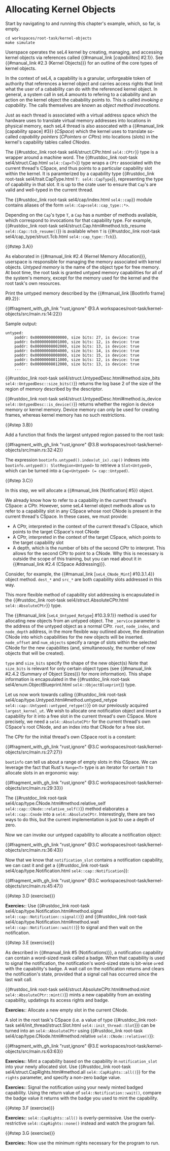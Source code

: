 <!--
    Copyright 2024, Colias Group, LLC

    SPDX-License-Identifier: CC-BY-SA-4.0
-->

# Allocating Kernel Objects

Start by navigating to and running this chapter's example, which, so far, is empty.

```
cd workspaces/root-task/kernel-objects
make simulate
```

Userspace operates the seL4 kernel by creating, managing, and accessing kernel objects via references called {{#manual_link [_capabilites_] #2.1}}.
See {{#manual_link #2.3 (Kernel Objects)}} for an outline of the core types of kernel objects.

In the context of seL4, a capability is a granular, unforgeable token of authority that references a kernel object and carries access rights that limit what the user of a cabability can do with the referenced kernel object.
In general, a system call in seL4 amounts to refering to a cabability and an action on the kernel object the cabability points to.
This is called _invoking a capability_.
The calls themselves are known as _object method invocations_.

<!-- As elaborated in {{#manual_link #2.3 (Kernel Objects)}}, the core kernel object types are:
- CNode: a table containing capabilites, used to construct so-called capability spaces, which are assigned to threads. When making a syscall, a thread refers to capabilities in its capability space to in turn refer to kernel objects.
- Thread control block: the state associated with a thread's execution context. Used to control a thread.
- Scheduling context (only relevent to certain kernel configurations, not covered here): represents access to a CPU, used for scheduling.
- Endpoint: synchronous IPC endpoint, for message-passing between threads.
- Reply object (only relevent to certain kernel configurations, not covered here): tracks scheduling information accross IPC endpoint calls.
- Notification object: asynchronous signalling mechanism. -->

Just as each thread is associated with a virtual address space which the hardware uses to translate virtual memory addresses into locations in physical memory, each seL4 thread is also assocated with a {{#manual_link [capability space] #3}} (_CSpace_) which the kernel uses to translate so-called _capability pointers_ (_CPointers_ or _CPtrs_) into locations (slots) in the kernel's capability tables called _CNodes_.

The {{#rustdoc_link root-task sel4/struct.CPtr.html `sel4::CPtr`}} type is a wrapper around a machine word.
The {{#rustdoc_link root-task sel4/struct.Cap.html `sel4::Cap<T>`}} type wraps a `CPtr` associated with the current thread's CSpace, and thus points to a particular capability slot within the kernel.
It is paramterized by a capability type {{#rustdoc_link root-task sel4/trait.CapType.html `T: sel4::CapType`}}, representing the type of capability in that slot.
It is up to the crate user to ensure that `Cap`'s are valid and well-typed in the current thread.

The {{#rustdoc_link root-task sel4/cap/index.html `sel4::cap`}} module contains aliases of the form `sel4::Cap<sel4::cap_type::*>`.

Depending on the `Cap`'s type `T`, a `Cap` has a number of methods available, which correspond to invocations for that capability type.
For example, {{#rustdoc_link root-task sel4/struct.Cap.html#method.tcb_resume `sel4::Cap::tcb_resume()`}} is available when `T` is {{#rustdoc_link root-task sel4/cap_type/struct.Tcb.html `sel4::cap_type::Tcb`}}.

{{#step 3.A}}

As elaborated in {{#manual_link #2.4 (Kernel Memory Allocation)}}, userspace is responsible for managing the memory associated with kernel objects.
_Untyped memory_ is the name of the object type for free memory.
At boot time, the root task is granted untyped memory capabilities for all of the system's memory, except for the memory used for the kernel and the root task's own resources.

Print the untyped memory described by the {{#manual_link [BootInfo frame] #9.2}}:

{{#fragment_with_gh_link "rust,ignore" @3.A workspaces/root-task/kernel-objects/src/main.rs:14:22}}

Sample output:

```
untyped:
    paddr: 0x00000000000000, size bits: 27, is device: true
    paddr: 0x00000008001000, size bits: 12, is device: true
    paddr: 0x00000008002000, size bits: 13, is device: true
    paddr: 0x00000008004000, size bits: 14, is device: true
    paddr: 0x00000008008000, size bits: 15, is device: true
    paddr: 0x00000008011000, size bits: 12, is device: true
    paddr: 0x00000008012000, size bits: 13, is device: true
    ...
```

{{#rustdoc_link root-task sel4/struct.UntypedDesc.html#method.size_bits `sel4::UntypedDesc::size_bits()`}} returns the log base 2 of the size of the region of memory described by the descriptor. 

{{#rustdoc_link root-task sel4/struct.UntypedDesc.html#method.is_device `sel4::UntypedDesc::is_device()`}} returns whether the region is device memory or kernel memory.
Device memory can only be used for creating frames, whereas kernel memory has no such restrictions.

{{#step 3.B}}

Add a function that finds the largest untyped region passed to the root task:

{{#fragment_with_gh_link "rust,ignore" @3.B workspaces/root-task/kernel-objects/src/main.rs:32:42}}

The expression `bootinfo.untyped().index(ut_ix).cap()` indexes into `bootinfo.untyped(): SlotRegion<Untyped>` to retrieve a `Slot<Untyped>`, which can be turned into a `Cap<Untyped> (= cap::Untyped)`.

{{#step 3.C}}

In this step, we will allocate a {{#manual_link [Notification] #5}} object.

We already know how to refer to a capability in the current thread's CSpace: a CPtr.
However, some seL4 kernel object methods allow us to refer to a capability slot in any CSpace whose root CNode is present in the current thread's CSpace.
In these cases, we must provide:
- A CPtr, interpreted in the context of the current thread's CSpace, which points to the target CSpace's root CNode
- A CPtr, interpreted in the context of the target CSpace, which points to the target capability slot
- A depth, which is the number of bits of the second CPtr to interpret. This allows for the second CPtr to point to a CNode. Why this is necessary is outside the scope of this training, but you can read about it in {{#manual_link #2.4 (CSpace Addressing)}}.

Consider, for example, the {{#manual_link [`seL4_CNode_Mint`] #10.3.1.4}} object method.
`dest_*` and `src_*` are both capability slots addressed in this way.

This more flexible method of capability slot addressing is encapsulated in the {{#rustdoc_link root-task sel4/struct.AbsoluteCPtr.html `sel4::AbsoluteCPtr`}} type.

The {{#manual_link [`seL4_Untyped_Retype`] #10.3.9.1}} method is used for allocating new objects from an untyped object.
The `_service` parameter is the address of the untyped object as a normal CPtr.
`root`, `node_index`, and `node_depth` address, in the more flexible way outlined above, the destination CNode into which capabilities for the new objects will be inserted.
`node_offset` and `num_objects` specify a range of slots within the selected CNode for the new capabilites (and, simultaneously, the number of new objects that will be created).

`type` and `size_bits` specify the shape of the new object(s)
Note that `size_bits` is relevant for only certain object types (see {{#manual_link #2.4.2 (Summary of Object Sizes)}} for more information).
This shape information is encapsulated in the {{#rustdoc_link root-task sel4/enum.ObjectBlueprint.html `sel4::ObjectBlueprint`}} type.

Let us now work towards calling {{#rustdoc_link root-task sel4/cap/type.Untyped.html#method.untyped_retype `sel4::cap::Untyped::untyped_retype()`}} on our previously acquired `largest_kernel_ut`.
We wish to allocate one notification object and insert a capability for it into a free slot in the current thread's own CSpace.
More precisely, we need a `sel4::AbsoluteCPtr` for the current thread's own CSpace's root CNode, and an index into that CNode for a free slot.

The CPtr for the initial thread's own CSpace root is a constant:

{{#fragment_with_gh_link "rust,ignore" @3.C workspaces/root-task/kernel-objects/src/main.rs:27:27}}

`bootinfo` can tell us about a range of empty slots in this CSpace.
We can leverage the fact that Rust's `Range<T>` type is an iterator for certain `T` to allocate slots in an ergonomic way:

{{#fragment_with_gh_link "rust,ignore" @3.C workspaces/root-task/kernel-objects/src/main.rs:29:33}}

The {{#rustdoc_link root-task sel4/cap/type.CNode.html#method.relative_self `sel4::cap::CNode::relative_self()`}}  method elaborates a `sel4::cap::Cnode` into a `sel4::AbsoluteCPtr`.
Interestingly, there are two ways to do this, but the current implementation is just to use a depth of zero.

Now we can invoke our untyped capability to allocate a notification object:

{{#fragment_with_gh_link "rust,ignore" @3.C workspaces/root-task/kernel-objects/src/main.rs:36:43}}

Now that we know that `notification_slot` contains a notification capability, we can cast it and get a {{#rustdoc_link root-task sel4/cap/type.Notification.html `sel4::cap::Notification`}}:

{{#fragment_with_gh_link "rust,ignore" @3.C workspaces/root-task/kernel-objects/src/main.rs:45:47}}

{{#step 3.D (exercise)}}

**Exercies:**: Use {{#rustdoc_link root-task sel4/cap/type.Notification.html#method.signal `sel4::cap::Notification::signal()`}} and {{#rustdoc_link root-task sel4/cap/type.Notification.html#method.wait `sel4::cap::Notification::wait()`}} to signal and then wait on the notification.

{{#step 3.E (exercise)}}

As described in {{#manual_link #5 (Notifications)}}, a notification capability can contain a word-sized mask called a badge.
When that capability is used to signal the notification, the notification's word-sized state is bit-wise `or`ed with the capability's badge.
A wait call on the notification returns and clears the notification's state, provided that a signal call has occurred since the last wait call.

{{#rustdoc_link root-task sel4/struct.AbsoluteCPtr.html#method.mint `sel4::AbsoluteCPtr::mint()`}} mints a new capability from an existing capability, updatings its access rights and badge.

**Exercies:**: Allocate a new empty slot in the current CNode.

A slot in the root task's CSpace (i.e. a value of type {{#rustdoc_link root-task sel4/init_thread/struct.Slot.html `sel4::init_thread::Slot`}}) can be turned into an `sel4::AbsoluteCPtr` using {{#rustdoc_link root-task sel4/cap/type.CNode.html#method.relative `sel4::CNode::relative()`}}:

{{#fragment_with_gh_link "rust,ignore" @3.E workspaces/root-task/kernel-objects/src/main.rs:63:63}}

**Exercies:**: Mint a capability based on the capability in `notification_slot` into your newly allocated slot. Use {{#rustdoc_link root-task sel4/struct.CapRights.html#method.all `sel4::CapRights::all()`}} for the `rights` parameter, and specify a non-zero badge value.

**Exercies:**: Signal the notification using your newly minted badged capability. Using the return value of `sel4::Notification::wait()`, compare the badge value it returns with the badge you used to mint the capability.

{{#step 3.F (exercise)}}

**Exercies:**: `sel4::CapRights::all()` is overly-permissive. Use the overly-restrictive `sel4::CapRights::none()` instead and watch the program fail.

{{#step 3.G (exercise)}}

**Exercies:**: Now use the minimum rights necessary for the program to run.
